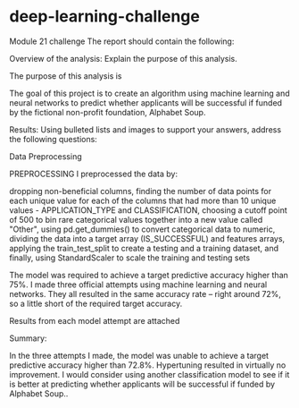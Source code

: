 # deep-learning-challenge
Module 21 challenge
The report should contain the following:

Overview of the analysis: Explain the purpose of this analysis.

The purpose of this analysis is 

The goal of this project is to create an algorithm using machine learning and neural networks to predict whether applicants will be successful if funded by the fictional non-profit foundation, Alphabet Soup.

Results: Using bulleted lists and images to support your answers, address the following questions:

Data Preprocessing

PREPROCESSING
I preprocessed the data by:

dropping non-beneficial columns,
finding the number of data points for each unique value for each of the columns that had more than 10 unique values - APPLICATION_TYPE and CLASSIFICATION,
choosing a cutoff point of 500 to bin rare categorical values together into a new value called "Other",
using pd.get_dummies() to convert categorical data to numeric,
dividing the data into a target array (IS_SUCCESSFUL) and features arrays,
applying the train_test_split to create a testing and a training dataset,
and finally, using StandardScaler to scale the training and testing sets

The model was required to achieve a target predictive accuracy higher than 75%. I made three official attempts using machine learning and neural networks. They all resulted in the same accuracy rate – right around 72%, so a little short of the required target accuracy.



Results from each model attempt are attached


Summary: 

In the three attempts I made, the model was unable to achieve a target predictive accuracy higher than 72.8%. Hypertuning resulted in virtually no improvement. I would consider using another classification model to see if it is better at predicting whether applicants will be successful if funded by Alphabet Soup..